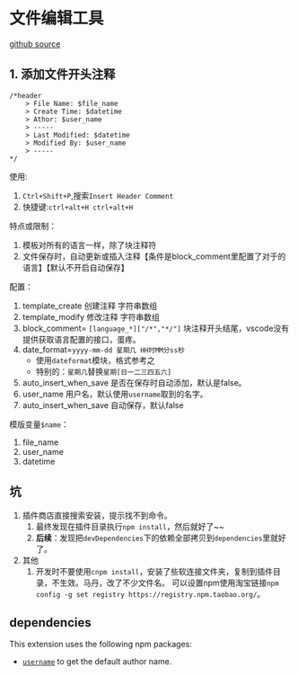 # 文件编辑工具
[github source](https://github.com/treert/vscode-plugins/tree/master/file-editor-utils)

## 1. 添加文件开头注释
```
/*header
    > File Name: $file_name
    > Create Time: $datetime
    > Athor: $user_name
    > -----
    > Last Modified: $datetime
    > Modified By: $user_name
    > -----
*/
```
使用:
1. `Ctrl+Shift+P`,搜索`Insert Header Comment`
2. 快捷键:`ctrl+alt+H ctrl+alt+H`

特点或限制：
1. 模板对所有的语言一样，除了块注释符
2. 文件保存时，自动更新或插入注释【条件是block_comment里配置了对于的语言】【默认不开启自动保存】

配置：
1. template_create 创建注释 字符串数组
2. template_modify 修改注释 字符串数组
3. block_comment= `[language_*]["/*","*/"]` 块注释开头结尾，vscode没有提供获取语言配置的接口，蛋疼。
4. date_format=`yyyy-mm-dd 星期几 HH时MM分ss秒`
    - 使用`dateformat`模块，格式参考之
    - 特别的：`星期几`替换`星期[日一二三四五六]`
5. auto_insert_when_save 是否在保存时自动添加，默认是false。
6. user_name 用户名，默认使用`username`取到的名字。
7. auto_insert_when_save 自动保存，默认false

模版变量`$name`：
1. file_name
2. user_name
3. datetime

## 坑
1. 插件商店直接搜索安装，提示找不到命令。
    1. 最终发现在插件目录执行`npm install`，然后就好了~~
    2. **后续**：发现把`devDependencies`下的依赖全部拷贝到`dependencies`里就好了。
2. 其他
    1. 开发时不要使用`cnpm install`，安装了些软连接文件夹，复制到插件目录，不生效。马丹，改了不少文件名。
       可以设置npm使用淘宝链接`npm config -g set registry https://registry.npm.taobao.org/`。

## dependencies

This extension uses the following npm packages:
* [`username`](https://github.com/sindresorhus/username) to get the default author name.


